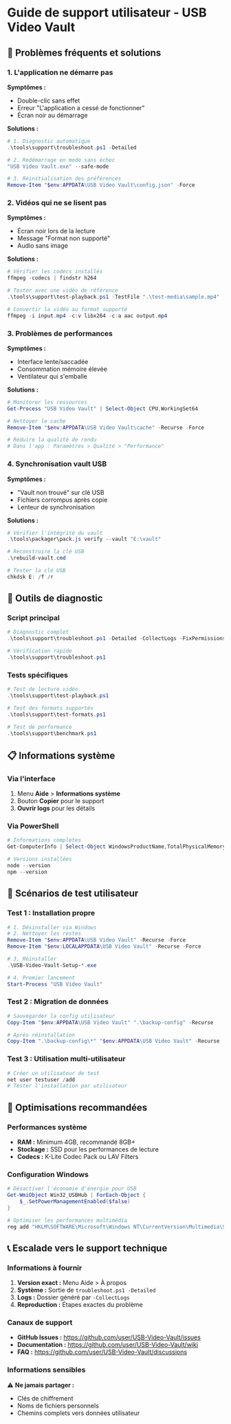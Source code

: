 # Guide de support utilisateur - USB Video Vault

## 🚨 Problèmes fréquents et solutions

### 1. L'application ne démarre pas

**Symptômes :**
- Double-clic sans effet
- Erreur "L'application a cessé de fonctionner"
- Écran noir au démarrage

**Solutions :**

```powershell
# 1. Diagnostic automatique
.\tools\support\troubleshoot.ps1 -Detailed

# 2. Redémarrage en mode sans échec
"USB Video Vault.exe" --safe-mode

# 3. Réinitialisation des préférences
Remove-Item "$env:APPDATA\USB Video Vault\config.json" -Force
```

### 2. Vidéos qui ne se lisent pas

**Symptômes :**
- Écran noir lors de la lecture
- Message "Format non supporté"
- Audio sans image

**Solutions :**

```powershell
# Vérifier les codecs installés
ffmpeg -codecs | findstr h264

# Tester avec une vidéo de référence
.\tools\support\test-playback.ps1 -TestFile ".\test-media\sample.mp4"

# Convertir la vidéo au format supporté
ffmpeg -i input.mp4 -c:v libx264 -c:a aac output.mp4
```

### 3. Problèmes de performances

**Symptômes :**
- Interface lente/saccadée
- Consommation mémoire élevée
- Ventilateur qui s'emballe

**Solutions :**

```powershell
# Monitorer les ressources
Get-Process "USB Video Vault" | Select-Object CPU,WorkingSet64

# Nettoyer le cache
Remove-Item "$env:APPDATA\USB Video Vault\cache" -Recurse -Force

# Réduire la qualité de rendu
# Dans l'app : Paramètres > Qualité > "Performance"
```

### 4. Synchronisation vault USB

**Symptômes :**
- "Vault non trouvé" sur clé USB
- Fichiers corrompus après copie
- Lenteur de synchronisation

**Solutions :**

```powershell
# Vérifier l'intégrité du vault
.\tools\packager\pack.js verify --vault "E:\vault"

# Reconstruire la clé USB
.\rebuild-vault.cmd

# Tester la clé USB
chkdsk E: /f /r
```

## 🔧 Outils de diagnostic

### Script principal
```powershell
# Diagnostic complet
.\tools\support\troubleshoot.ps1 -Detailed -CollectLogs -FixPermissions

# Vérification rapide
.\tools\support\troubleshoot.ps1
```

### Tests spécifiques
```powershell
# Test de lecture vidéo
.\tools\support\test-playback.ps1

# Test des formats supportés
.\tools\support\test-formats.ps1

# Test de performance
.\tools\support\benchmark.ps1
```

## 📋 Informations système

### Via l'interface
1. Menu **Aide** > **Informations système**
2. Bouton **Copier** pour le support
3. **Ouvrir logs** pour les détails

### Via PowerShell
```powershell
# Informations complètes
Get-ComputerInfo | Select-Object WindowsProductName,TotalPhysicalMemory,CsProcessors

# Versions installées
node --version
npm --version
```

## 🎯 Scénarios de test utilisateur

### Test 1 : Installation propre
```powershell
# 1. Désinstaller via Windows
# 2. Nettoyer les restes
Remove-Item "$env:APPDATA\USB Video Vault" -Recurse -Force
Remove-Item "$env:LOCALAPPDATA\USB Video Vault" -Recurse -Force

# 3. Réinstaller
.\USB-Video-Vault-Setup-*.exe

# 4. Premier lancement
Start-Process "USB Video Vault"
```

### Test 2 : Migration de données
```powershell
# Sauvegarder la config utilisateur
Copy-Item "$env:APPDATA\USB Video Vault" ".\backup-config" -Recurse

# Après réinstallation
Copy-Item ".\backup-config\*" "$env:APPDATA\USB Video Vault" -Recurse
```

### Test 3 : Utilisation multi-utilisateur
```powershell
# Créer un utilisateur de test
net user testuser /add
# Tester l'installation par utilisateur
```

## 🚀 Optimisations recommandées

### Performances système
- **RAM :** Minimum 4GB, recommandé 8GB+
- **Stockage :** SSD pour les performances de lecture
- **Codecs :** K-Lite Codec Pack ou LAV Filters

### Configuration Windows
```powershell
# Désactiver l'économie d'énergie pour USB
Get-WmiObject Win32_USBHub | ForEach-Object {
    $_.SetPowerManagementEnabled($false)
}

# Optimiser les performances multimédia
reg add "HKLM\SOFTWARE\Microsoft\Windows NT\CurrentVersion\Multimedia\SystemProfile\Tasks\Pro Audio" /v "GPU Priority" /t REG_DWORD /d 8 /f
```

## 📞 Escalade vers le support technique

### Informations à fournir
1. **Version exact :** Menu Aide > À propos
2. **Système :** Sortie de `troubleshoot.ps1 -Detailed`
3. **Logs :** Dossier généré par `-CollectLogs`
4. **Reproduction :** Étapes exactes du problème

### Canaux de support
- **GitHub Issues :** https://github.com/user/USB-Video-Vault/issues
- **Documentation :** https://github.com/user/USB-Video-Vault/wiki
- **FAQ :** https://github.com/user/USB-Video-Vault/discussions

### Informations sensibles
⚠️ **Ne jamais partager :**
- Clés de chiffrement
- Noms de fichiers personnels
- Chemins complets vers données utilisateur